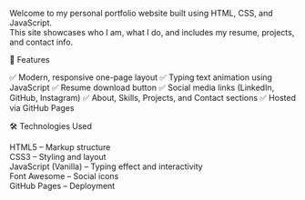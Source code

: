 
Welcome to my personal portfolio website built using HTML, CSS, and JavaScript.  
This site showcases who I am, what I do, and includes my resume, projects, and contact info.


 📌 Features

 ✅ Modern, responsive one-page layout
 ✅ Typing text animation using JavaScript
 ✅ Resume download button
 ✅ Social media links (LinkedIn, GitHub, Instagram)
 ✅ About, Skills, Projects, and Contact sections
 ✅ Hosted via GitHub Pages



 🛠️ Technologies Used

 HTML5 – Markup structure  
 CSS3 – Styling and layout  
 JavaScript (Vanilla) – Typing effect and interactivity  
 Font Awesome – Social icons  
 GitHub Pages – Deployment



